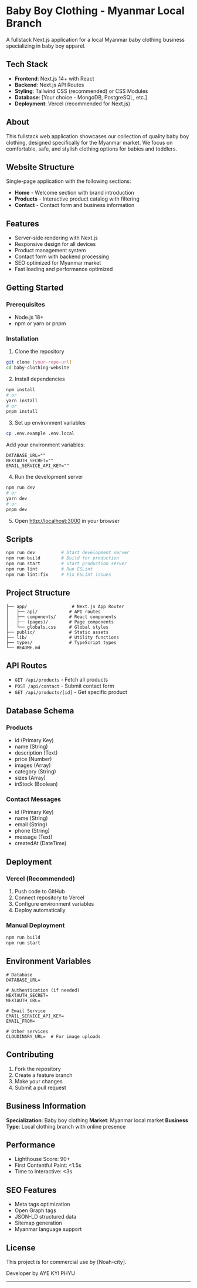 # Baby Boy Clothing - Myanmar Local Branch

A fullstack Next.js application for a local Myanmar baby clothing business specializing in baby boy apparel.

## Tech Stack

- **Frontend**: Next.js 14+ with React
- **Backend**: Next.js API Routes
- **Styling**: Tailwind CSS (recommended) or CSS Modules
- **Database**: [Your choice - MongoDB, PostgreSQL, etc.]
- **Deployment**: Vercel (recommended for Next.js)

## About

This fullstack web application showcases our collection of quality baby boy clothing, designed specifically for the Myanmar market. We focus on comfortable, safe, and stylish clothing options for babies and toddlers.

## Website Structure

Single-page application with the following sections:

- **Home** - Welcome section with brand introduction
- **Products** - Interactive product catalog with filtering
- **Contact** - Contact form and business information

## Features

- Server-side rendering with Next.js
- Responsive design for all devices
- Product management system
- Contact form with backend processing
- SEO optimized for Myanmar market
- Fast loading and performance optimized

## Getting Started

### Prerequisites

- Node.js 18+
- npm or yarn or pnpm

### Installation

1. Clone the repository
```bash
git clone [your-repo-url]
cd baby-clothing-website
```

2. Install dependencies
```bash
npm install
# or
yarn install
# or
pnpm install
```

3. Set up environment variables
```bash
cp .env.example .env.local
```
Add your environment variables:
```
DATABASE_URL=""
NEXTAUTH_SECRET=""
EMAIL_SERVICE_API_KEY=""
```

4. Run the development server
```bash
npm run dev
# or
yarn dev
# or
pnpm dev
```

5. Open [http://localhost:3000](http://localhost:3000) in your browser

## Scripts

```bash
npm run dev          # Start development server
npm run build        # Build for production
npm run start        # Start production server
npm run lint         # Run ESLint
npm run lint:fix     # Fix ESLint issues
```

## Project Structure

```
├── app/                 # Next.js App Router
│   ├── api/            # API routes
│   ├── components/     # React components
│   ├── (pages)/        # Page components
│   └── globals.css     # Global styles
├── public/             # Static assets
├── lib/                # Utility functions
├── types/              # TypeScript types
└── README.md
```

## API Routes

- `GET /api/products` - Fetch all products
- `POST /api/contact` - Submit contact form
- `GET /api/products/[id]` - Get specific product

## Database Schema

### Products
- id (Primary Key)
- name (String)
- description (Text)
- price (Number)
- images (Array)
- category (String)
- sizes (Array)
- inStock (Boolean)

### Contact Messages
- id (Primary Key)
- name (String)
- email (String)
- phone (String)
- message (Text)
- createdAt (DateTime)

## Deployment

### Vercel (Recommended)
1. Push code to GitHub
2. Connect repository to Vercel
3. Configure environment variables
4. Deploy automatically

### Manual Deployment
```bash
npm run build
npm run start
```

## Environment Variables

```env
# Database
DATABASE_URL=

# Authentication (if needed)
NEXTAUTH_SECRET=
NEXTAUTH_URL=

# Email Service
EMAIL_SERVICE_API_KEY=
EMAIL_FROM=

# Other services
CLOUDINARY_URL=  # For image uploads
```

## Contributing

1. Fork the repository
2. Create a feature branch
3. Make your changes
4. Submit a pull request

## Business Information

**Specialization**: Baby boy clothing
**Market**: Myanmar local market
**Business Type**: Local clothing branch with online presence

## Performance

- Lighthouse Score: 90+
- First Contentful Paint: <1.5s
- Time to Interactive: <3s

## SEO Features

- Meta tags optimization
- Open Graph tags
- JSON-LD structured data
- Sitemap generation
- Myanmar language support

## License

This project is for commercial use by [Noah-city].

Developer by AYE KYI PHYU

---

